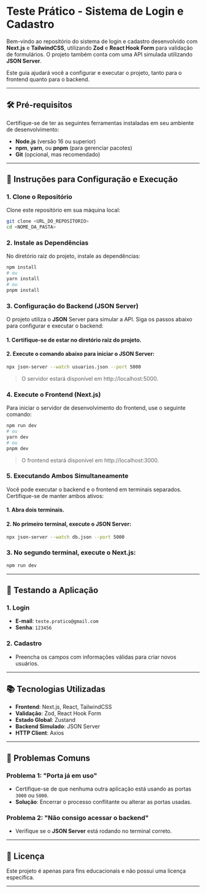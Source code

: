 # Teste Prático - Sistema de Login e Cadastro

Bem-vindo ao repositório do sistema de login e cadastro desenvolvido com **Next.js** e **TailwindCSS**, utilizando **Zod** e **React Hook Form** para validação de formulários. O projeto também conta com uma API simulada utilizando **JSON Server**.

Este guia ajudará você a configurar e executar o projeto, tanto para o frontend quanto para o backend.

---

## 🛠 Pré-requisitos

Certifique-se de ter as seguintes ferramentas instaladas em seu ambiente de desenvolvimento:

- **Node.js** (versão 16 ou superior)
- **npm**, **yarn**, ou **pnpm** (para gerenciar pacotes)
- **Git** (opcional, mas recomendado)

---

## 🚀 Instruções para Configuração e Execução

### 1. Clone o Repositório

Clone este repositório em sua máquina local:

```bash
git clone <URL_DO_REPOSITORIO>
cd <NOME_DA_PASTA>
```

### 2. Instale as Dependências

No diretório raiz do projeto, instale as dependências:

```bash
npm install
# ou
yarn install
# ou
pnpm install
```

### 3. Configuração do Backend (JSON Server)

O projeto utiliza o **JSON** Server para simular a API. Siga os passos abaixo para configurar e executar o backend:

#### 1. Certifique-se de estar no diretório raiz do projeto.
#### 2. Execute o comando abaixo para iniciar o JSON Server:

```bash
npx json-server --watch usuarios.json --port 5000
```
> O servidor estará disponível em http://localhost:5000.

### 4. Execute o Frontend (Next.js)

Para iniciar o servidor de desenvolvimento do frontend, use o seguinte comando:

```bash
npm run dev
# ou
yarn dev
# ou
pnpm dev
```
> O frontend estará disponível em http://localhost:3000.

### 5. Executando Ambos Simultaneamente

Você pode executar o backend e o frontend em terminais separados. Certifique-se de manter ambos ativos:

#### 1. Abra dois terminais.
#### 2. No primeiro terminal, execute o JSON Server:

```bash
npx json-server --watch db.json --port 5000
```

### 3. No segundo terminal, execute o Next.js:

```bash
npm run dev
```

---

## 🧪 Testando a Aplicação

### 1. Login
- **E-mail**: `teste.pratico@gmail.com`
- **Senha**: `123456`

### 2. Cadastro
- Preencha os campos com informações válidas para criar novos usuários.

---

## 📚 Tecnologias Utilizadas

- **Frontend**: Next.js, React, TailwindCSS
- **Validação**: Zod, React Hook Form
- **Estado Global**: Zustand
- **Backend Simulado**: JSON Server
- **HTTP Client**: Axios

---

## 🛑 Problemas Comuns

### Problema 1: "Porta já em uso"
- Certifique-se de que nenhuma outra aplicação está usando as portas `3000` ou `5000`.
- **Solução**: Encerrar o processo conflitante ou alterar as portas usadas.

### Problema 2: "Não consigo acessar o backend"
- Verifique se o **JSON Server** está rodando no terminal correto.

---

## 📄 Licença

Este projeto é apenas para fins educacionais e não possui uma licença específica.

---
